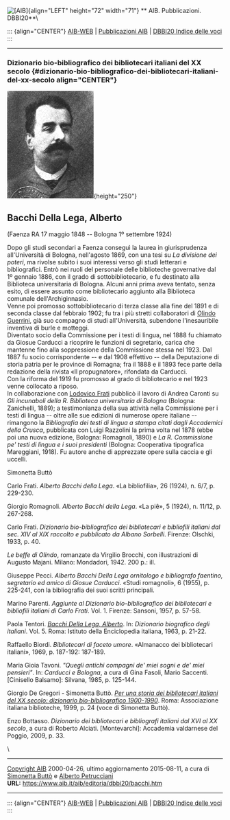 ![\[AIB\]](/aib/wi/aibv72.gif){align="LEFT" height="72" width="71"}
** AIB. Pubblicazioni. DBBI20**\

::: {align="CENTER"}
[AIB-WEB](/) \| [Pubblicazioni AIB](/pubblicazioni/) \| [DBBI20 Indice
delle voci](dbbi20.htm)
:::

------------------------------------------------------------------------

### Dizionario bio-bibliografico dei bibliotecari italiani del XX secolo {#dizionario-bio-bibliografico-dei-bibliotecari-italiani-del-xx-secolo align="CENTER"}

![\[Ritratto\]](bacchi.gif){height="250"}

## Bacchi Della Lega, Alberto

(Faenza RA 17 maggio 1848 -- Bologna 1º settembre 1924)

Dopo gli studi secondari a Faenza conseguì la laurea in giurisprudenza
all\'Università di Bologna, nell\'agosto 1869, con una tesi su *La
divisione dei poteri*, ma rivolse subito i suoi interessi verso gli
studi letterari e bibliografici. Entrò nei ruoli del personale delle
biblioteche governative dal 1º gennaio 1886, con il grado di
sottobibliotecario, e fu destinato alla Biblioteca universitaria di
Bologna. Alcuni anni prima aveva tentato, senza esito, di essere assunto
come bibliotecario aggiunto alla Biblioteca comunale
dell\'Archiginnasio.\
Venne poi promosso sottobibliotecario di terza classe alla fine del 1891
e di seconda classe dal febbraio 1902; fu tra i più stretti
collaboratori di [Olindo Guerrini](guerrini.htm), già suo compagno di
studi all\'Università, subendone l\'inesauribile inventiva di burle e
motteggi.\
Diventato socio della Commissione per i testi di lingua, nel 1888 fu
chiamato da Giosue Carducci a ricoprire le funzioni di segretario,
carica che mantenne fino alla soppressione della Commissione stessa nel
1923. Dal 1887 fu socio corrispondente -- e dal 1908 effettivo -- della
Deputazione di storia patria per le province di Romagna; fra il 1888 e
il 1893 fece parte della redazione della rivista «Il propugnatore»,
rifondata da Carducci.\
Con la riforma del 1919 fu promosso al grado di bibliotecario e nel 1923
venne collocato a riposo.\
In collaborazione con [Lodovico Frati](fratilo.htm) pubblicò il lavoro
di Andrea Caronti su *Gli incunaboli della R. Biblioteca universitaria
di Bologna* (Bologna: Zanichelli, 1889); a testimonianza della sua
attività nella Commissione per i testi di lingua -- oltre alle sue
edizioni di numerose opere italiane -- rimangono la *Bibliografia dei
testi di lingua a stampa citati dagli Accademici della Crusca*,
pubblicata con Luigi Razzolini la prima volta nel 1878 (ebbe poi una
nuova edizione, Bologna: Romagnoli, 1890) e *La R. Commissione pe\'
testi di lingua e i suoi presidenti* (Bologna: Cooperativa tipografica
Mareggiani, 1918). Fu autore anche di apprezzate opere sulla caccia e
gli uccelli.

Simonetta Buttò

Carlo Frati. *Alberto Bacchi della Lega*. «La bibliofilia», 26 (1924),
n. 6/7, p. 229-230.

Giorgio Romagnoli. *Alberto Bacchi della Lega*. «La piê», 5 (1924), n.
11/12, p. 267-268.

Carlo Frati. *Dizionario bio-bibliografico dei bibliotecari e bibliofili
italiani dal sec. XIV al XIX raccolto e pubblicato da Albano Sorbelli*.
Firenze: Olschki, 1933, p. 40.

*Le beffe di Olindo*, romanzate da Virgilio Brocchi, con illustrazioni
di Augusto Majani. Milano: Mondadori, 1942. 200 p.: ill.

Giuseppe Pecci. *Alberto Bacchi Della Lega ornitologo e bibliografo
faentino, segretario ed amico di Giosue Carducci*. «Studi romagnoli», 6
(1955), p. 225-241, con la bibliografia dei suoi scritti principali.

Marino Parenti. *Aggiunte al Dizionario bio-bibliografico dei
bibliotecari e bibliofili italiani di Carlo Frati*. Vol. 1. Firenze:
Sansoni, 1957, p. 57-58.

Paola Tentori. *[Bacchi Della Lega,
Alberto](http://www.treccani.it/enciclopedia/bacchi-della-lega-alberto_(Dizionario-Biografico)/)*.
In: *Dizionario biografico degli italiani*. Vol. 5. Roma: Istituto della
Enciclopedia italiana, 1963, p. 21-22.

Raffaello Biordi. *Bibliotecari di faceto umore*. «Almanacco dei
bibliotecari italiani», 1969, p. 187-192: 187-189.

Maria Gioia Tavoni. *\"Quegli antichi compagni de\' miei sogni e de\'
miei pensieri\"*. In: *Carducci e Bologna*, a cura di Gina Fasoli, Mario
Saccenti. \[Cinisello Balsamo\]: Silvana, 1985, p. 125-144.

Giorgio De Gregori - Simonetta Buttò. [*Per una storia dei bibliotecari
italiani del XX secolo: dizionario bio-bibliografico
1900-1990*](/aib/editoria/pub065.htm). Roma: Associazione italiana
biblioteche, 1999, p. 24 (voce di Simonetta Buttò).

Enzo Bottasso. *Dizionario dei bibliotecari e bibliografi italiani dal
XVI al XX secolo*, a cura di Roberto Alciati. \[Montevarchi\]: Accademia
valdarnese del Poggio, 2009, p. 33.

\

------------------------------------------------------------------------

[Copyright AIB](/su-questo-sito/dichiarazione-di-copyright-aib-web/)
2000-04-26, ultimo aggiornamento 2015-08-11, a cura di [Simonetta
Buttò](/aib/redazione3.htm) e [Alberto
Petrucciani](/su-questo-sito/redazione-aib-web/)\
**URL:** https://www.aib.it/aib/editoria/dbbi20/bacchi.htm

------------------------------------------------------------------------

::: {align="CENTER"}
[AIB-WEB](/) \| [Pubblicazioni AIB](/pubblicazioni/) \| [DBBI20 Indice
delle voci](dbbi20.htm)
:::
